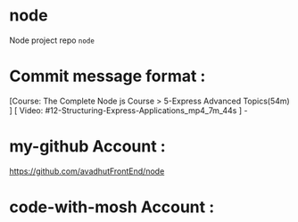 # node 
Node project repo `node` 

# Commit message format : 
[Course: The Complete Node js Course > 5-Express Advanced Topics(54m) ] [ Video: #12-Structuring-Express-Applications_mp4_7m_44s ] - 


# my-github Account : 
https://github.com/avadhutFrontEnd/node 

# code-with-mosh Account : 
